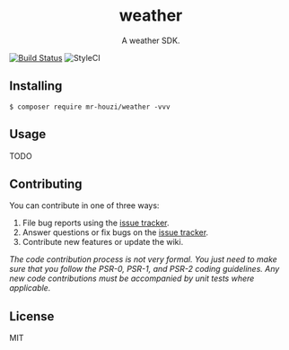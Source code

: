 <h1 align="center"> weather </h1>

<p align="center"> A weather SDK.</p>

[![Build Status](https://travis-ci.org/Mr-houzi/weather.svg?branch=master)](https://travis-ci.org/Mr-houzi/weather)
![StyleCI](https://github.styleci.io/repos/235067144/shield?branch=master)

## Installing

```shell
$ composer require mr-houzi/weather -vvv
```

## Usage

TODO

## Contributing

You can contribute in one of three ways:

1. File bug reports using the [issue tracker](https://github.com/mr-houzi/weather/issues).
2. Answer questions or fix bugs on the [issue tracker](https://github.com/mr-houzi/weather/issues).
3. Contribute new features or update the wiki.

_The code contribution process is not very formal. You just need to make sure that you follow the PSR-0, PSR-1, and PSR-2 coding guidelines. Any new code contributions must be accompanied by unit tests where applicable._

## License

MIT